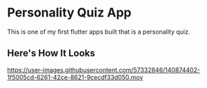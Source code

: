 # Personality Quiz App

This is one of my first flutter apps built that is a personality quiz.

## Here's How It Looks
https://user-images.githubusercontent.com/57332846/140874402-1f5005cd-6261-42ce-8621-9cecdf33d050.mov




